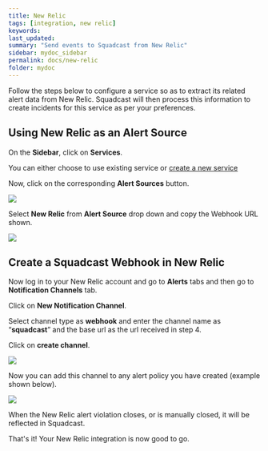 ```yaml
---
title: New Relic
tags: [integration, new relic]
keywords: 
last_updated: 
summary: "Send events to Squadcast from New Relic"
sidebar: mydoc_sidebar
permalink: docs/new-relic
folder: mydoc
---
```


Follow the steps below to configure a service so as to extract its related alert data from New Relic. Squadcast will then process this information to create incidents for this service as per your preferences.

## Using New Relic as an Alert Source

On the **Sidebar**, click on **Services**.

You can either choose to use existing service or [create a new service](adding-a-service-1)

Now, click on the corresponding **Alert Sources** button.

![](images/integration_1.png)

Select **New Relic** from **Alert Source** drop down and copy the Webhook URL shown.

![](images/new_relic_1.png)

## Create a Squadcast Webhook in New Relic

Now log in to your New Relic account and go to **Alerts** tabs and then go to **Notification Channels** tab.

Click on **New Notification Channel**.

Select channel type as **webhook** and enter the channel name as “**squadcast**” and the base url as the url received in step 4.

Click on **create channel**.

![](images/new_relic_2.png)

Now you can add this channel to any alert policy you have created (example shown below).

![](images/new_relic_3.png)

When the New Relic alert violation closes, or is manually closed, it will be reflected in Squadcast.

That's it! Your New Relic integration is now good to go.